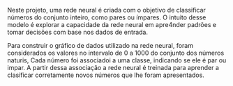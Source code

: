 Neste projeto, uma rede neural é criada com o objetivo de classificar números do conjunto inteiro, como pares ou ímpares. O intuito desse modelo é explorar a capacidade da rede neural em apre4nder padrões e tomar decisões com base  nos dados de entrada.

Para construir o gráfico de dados utilizado na rede neural, foram considerados os valores no intervalo de 0 a 1000 do conjunto dos números naturis, Cada número foi associadoi a uma classe, indicando se ele é par ou impar. A partir dessa associação a rede neural é treinada para aprender a clasificar corretamente novos números que lhe foram apresentados.
